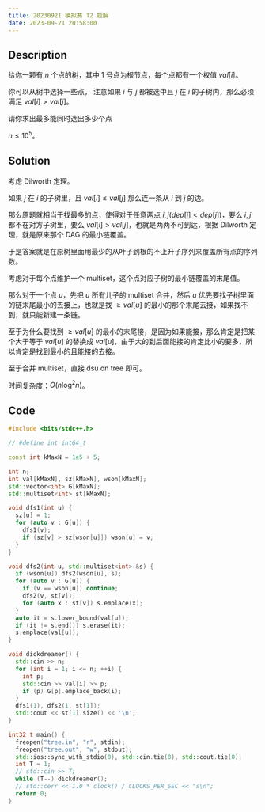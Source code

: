 ```yaml
---
title: 20230921 模拟赛 T2 题解
date: 2023-09-21 20:58:00
---
```


## Description

给你一颗有 $n$ 个点的树，其中 $1$ 号点为根节点，每个点都有一个权值 $val[i]$。

你可以从树中选择一些点， 注意如果 $i$ 与 $j$ 都被选中且 $j$ 在 $i$ 的子树内，那么必须满足 $val[i] > val[j]$。

请你求出最多能同时选出多少个点

$n\leq 10^5$。

## Solution

考虑 Dilworth 定理。

如果 $j$ 在 $i$ 的子树里，且 $val[i]\leq val[j]$ 那么连一条从 $i$ 到 $j$ 的边。

那么原题就相当于找最多的点，使得对于任意两点 $i,j(dep[i]<dep[j])$，要么 $i,j$ 都不在对方子树里，要么 $val[i]>val[j]$，也就是两两不可到达，根据 Dilworth 定理，就是原来那个 DAG 的最小链覆盖。

于是答案就是在原树里面用最少的从叶子到根的不上升子序列来覆盖所有点的序列数。

考虑对于每个点维护一个 multiset，这个点对应子树的最小链覆盖的末尾值。

那么对于一个点 $u$，先把 $u$ 所有儿子的 multiset 合并，然后 $u$ 优先要找子树里面的链末尾最小的去接上，也就是找 $\geq val[u]$ 的最小的那个末尾去接，如果找不到，就只能新建一条链。

至于为什么要找到 $\geq val[u]$ 的最小的末尾接，是因为如果能接，那么肯定是把某个大于等于 $val[u]$ 的替换成 $val[u]$，由于大的到后面能接的肯定比小的要多，所以肯定是找到最小的且能接的去接。

至于合并 multiset，直接 dsu on tree 即可。

时间复杂度：$O(n\log^2 n)$。

## Code

```cpp
#include <bits/stdc++.h>

// #define int int64_t

const int kMaxN = 1e5 + 5;

int n;
int val[kMaxN], sz[kMaxN], wson[kMaxN];
std::vector<int> G[kMaxN];
std::multiset<int> st[kMaxN];

void dfs1(int u) {
  sz[u] = 1;
  for (auto v : G[u]) {
    dfs1(v);
    if (sz[v] > sz[wson[u]]) wson[u] = v;
  }
}

void dfs2(int u, std::multiset<int> &s) {
  if (wson[u]) dfs2(wson[u], s);
  for (auto v : G[u]) {
    if (v == wson[u]) continue;
    dfs2(v, st[v]);
    for (auto x : st[v]) s.emplace(x);
  }
  auto it = s.lower_bound(val[u]);
  if (it != s.end()) s.erase(it);
  s.emplace(val[u]);
}

void dickdreamer() {
  std::cin >> n;
  for (int i = 1; i <= n; ++i) {
    int p;
    std::cin >> val[i] >> p;
    if (p) G[p].emplace_back(i);
  }
  dfs1(1), dfs2(1, st[1]);
  std::cout << st[1].size() << '\n';
}

int32_t main() {
  freopen("tree.in", "r", stdin);
  freopen("tree.out", "w", stdout);
  std::ios::sync_with_stdio(0), std::cin.tie(0), std::cout.tie(0);
  int T = 1;
  // std::cin >> T;
  while (T--) dickdreamer();
  // std::cerr << 1.0 * clock() / CLOCKS_PER_SEC << "s\n";
  return 0;
}
```